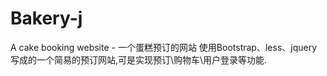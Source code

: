 # Bakery-j
A cake booking website - 一个蛋糕预订的网站
使用Bootstrap、less、jquery写成的一个简易的预订网站,可是实现预订\购物车\用户登录等功能.
